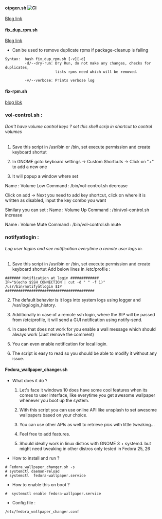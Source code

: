 #### otpgen.sh ![CI](https://github.com/shatadru/simpletools/workflows/CI/badge.svg)
[Blog link](https://shatadru.in/wordpress/how-to-configure-two-step-authenticator-in-linux-shellgoogle-authenticator-freeotp-alternative/)

#### fix_dup_rpm.sh

[Blog link](https://shatadru.in/wordpress/how-to-fix-duplicate-rpm-issue-in-rhel-fedora/)

- Can be used to remove duplicate rpms if package-cleanup is failing
~~~
Syntax:  bash fix_dup_rpm.sh [-v][-d]
         -d/--dry-run: Dry Run, do not make any changes, checks for duplicates, 
                       lists rpms need which will be removed. 
                       
         -v/--verbose: Prints verbose log
~~~

#### fix-rpm.sh	

[blog libk](https://shatadru.in/wordpress/how-to-verify-rpm-integrity-and-fix-any-rpm-issues-such-as-missing-files-unsatisfied-dependencies-modified-binaries-etc)

### vol-control.sh : 
###### Don't have volume control keys ? set this shell scrip in shortcut to control volumes


1. Save this script in /usr/bin or /bin, set execute permission and create keyboard shortut 

2. In GNOME goto keyboard settings -> Custom Shortcuts -> Click on "+" to add a new one 

3. It will popup a window where set 

  Name : Volume Low
  Command : /bin/vol-control.sh decrease

  Click on add -> Next you need to add key shortcut, click on where it is written as disabled, input the key combo you want

  Similary you can set :
  Name : Volume Up
  Command : /bin/vol-control.sh increase

  Name : Volume Mute
  Command : /bin/vol-control.sh mute


### notifyatlogin  : 
###### Log user logins and see notification everytime a remote user logs in. 

1. Save this script in /usr/bin or /bin, set execute permission and create keyboard shortut 
Add below lines in /etc/profile :
~~~
####### Notification at login #############
IP="$(echo $SSH_CONNECTION | cut -d " " -f 1)"
/usr/bin/notifyatlogin $IP
#########################################
~~~
2. The default behavior is it logs into system logs using logger and /var/log/login_history.

3. Additionally in case of a remote ssh login, where the $IP will be passed from /etc/profile, it will send a GUI notification using notify-send.

4. In case that does not work for you enable a wall message which should always work (Just remove the comment)

5. You can even enable notification for local login.

6. The script is easy to read so you should be able to modify it without any issue.

#### Fedora_wallpaper_changer.sh

- What does it do ?

   1. Let's face it windows 10 does have some cool features when its comes to user interface, like everytime you get awesome wallpaper whenever you boot up the system.

   2. With this script you can use online API like unsplash to set awesome wallpapers based on your choice.

   3. You can use other APIs as well to retrieve pics with little tweaking...

   4. Feel free to add features.

   5. Should ideally work in linux distros with GNOME 3 + systemd. but might need tweaking in other distros only tested in Fedora 25, 26


- How to install and run ?
~~~
# Fedora_wallpaper_changer.sh -s
# systemctl daemon-reload
# systemctl  fedora-wallpaper.service
~~~
- How to enable this on boot ?
~~~
#  systemctl enable fedora-wallpaper.service
~~~
- Config file :
~~~
/etc/fedora_wallpaper_changer.conf
~~~

